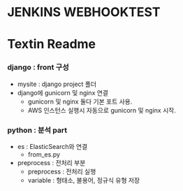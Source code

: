 # JENKINS WEBHOOKTEST
# Textin Readme
### django : front 구성
- mysite : django project	폴더
- django에 gunicorn 및 nginx 연결
	- gunicorn 및 nginx 둘다 기본 포트 사용.
	- AWS 인스턴스 실행시 자동으로 gunicorn 및 nginx 시작.
### python : 분석 part
- es : ElasticSearch와 연결
	- from_es.py
- preprocess : 전처리 부분
	- preprocess : 전처리 실행
	- variable : 형태소, 불용어, 정규식 유형 저장
